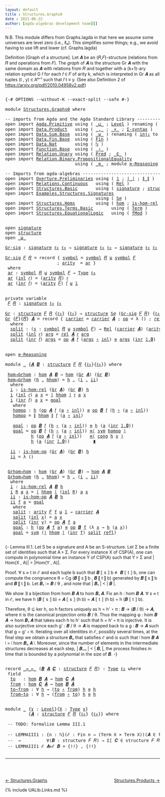 ```yaml
---
layout: default
title : Structures.Graphs0
date : 2021-06-22
author: [agda-algebras development team][]
---
```


N.B. This module differs from Graphs.lagda in that here we assume some universes are level zero (i.e., ℓ₀). This simplifies some things; e.g., we avoid having to use lift and lower (cf. Graphs.lagda)

Definition [Graph of a structure]. Let 𝑨 be an (𝑅,𝐹)-structure (relations from 𝑅 and operations from 𝐹).
The *graph* of 𝑨 is the structure Gr 𝑨 with the same domain as 𝑨 with relations from 𝑅 and together with a (k+1)-ary relation symbol G 𝑓 for each 𝑓 ∈ 𝐹 of arity k, which is interpreted in Gr 𝑨 as all tuples (t , y) ∈ Aᵏ⁺¹ such that 𝑓 t ≡ y. (See also Definition 2 of https://arxiv.org/pdf/2010.04958v2.pdf)


<pre class="Agda">

<a id="743" class="Symbol">{-#</a> <a id="747" class="Keyword">OPTIONS</a> <a id="755" class="Pragma">--without-K</a> <a id="767" class="Pragma">--exact-split</a> <a id="781" class="Pragma">--safe</a> <a id="788" class="Symbol">#-}</a>

<a id="793" class="Keyword">module</a> <a id="800" href="Structures.Graphs0.html" class="Module">Structures.Graphs0</a> <a id="819" class="Keyword">where</a>

<a id="826" class="Comment">-- imports from Agda and the Agda Standard Library -------------------------------------------</a>
<a id="921" class="Keyword">open</a> <a id="926" class="Keyword">import</a> <a id="933" href="Agda.Primitive.html" class="Module">Agda.Primitive</a> <a id="948" class="Keyword">using</a> <a id="954" class="Symbol">(</a> <a id="956" href="Agda.Primitive.html#810" class="Primitive Operator">_⊔_</a> <a id="960" class="Symbol">;</a> <a id="962" href="Agda.Primitive.html#597" class="Postulate">Level</a> <a id="968" class="Symbol">)</a> <a id="970" class="Keyword">renaming</a> <a id="979" class="Symbol">(</a> <a id="981" href="Agda.Primitive.html#326" class="Primitive">Set</a> <a id="985" class="Symbol">to</a> <a id="988" class="Primitive">Type</a> <a id="993" class="Symbol">;</a> <a id="995" href="Agda.Primitive.html#764" class="Primitive">lzero</a> <a id="1001" class="Symbol">to</a> <a id="1004" class="Primitive">ℓ₀</a> <a id="1007" class="Symbol">)</a>
<a id="1009" class="Keyword">open</a> <a id="1014" class="Keyword">import</a> <a id="1021" href="Data.Product.html" class="Module">Data.Product</a>   <a id="1036" class="Keyword">using</a> <a id="1042" class="Symbol">(</a> <a id="1044" href="Agda.Builtin.Sigma.html#236" class="InductiveConstructor Operator">_,_</a> <a id="1048" class="Symbol">;</a> <a id="1050" href="Data.Product.html#1167" class="Function Operator">_×_</a> <a id="1054" class="Symbol">;</a> <a id="1056" href="Data.Product.html#916" class="Function">Σ-syntax</a> <a id="1065" class="Symbol">)</a>
<a id="1067" class="Keyword">open</a> <a id="1072" class="Keyword">import</a> <a id="1079" href="Data.Sum.Base.html" class="Module">Data.Sum.Base</a>  <a id="1094" class="Keyword">using</a> <a id="1100" class="Symbol">(</a> <a id="1102" href="Data.Sum.Base.html#734" class="Datatype Operator">_⊎_</a> <a id="1106" class="Symbol">)</a> <a id="1108" class="Keyword">renaming</a> <a id="1117" class="Symbol">(</a> <a id="1119" href="Data.Sum.Base.html#784" class="InductiveConstructor">inj₁</a> <a id="1124" class="Symbol">to</a> <a id="1127" class="InductiveConstructor">inl</a> <a id="1131" class="Symbol">;</a> <a id="1133" href="Data.Sum.Base.html#809" class="InductiveConstructor">inj₂</a> <a id="1138" class="Symbol">to</a> <a id="1141" class="InductiveConstructor">inr</a> <a id="1145" class="Symbol">)</a>
<a id="1147" class="Keyword">open</a> <a id="1152" class="Keyword">import</a> <a id="1159" href="Data.Fin.Base.html" class="Module">Data.Fin.Base</a>  <a id="1174" class="Keyword">using</a> <a id="1180" class="Symbol">(</a> <a id="1182" href="Data.Fin.Base.html#1126" class="Datatype">Fin</a> <a id="1186" class="Symbol">)</a>
<a id="1188" class="Keyword">open</a> <a id="1193" class="Keyword">import</a> <a id="1200" href="Data.Nat.html" class="Module">Data.Nat</a>       <a id="1215" class="Keyword">using</a> <a id="1221" class="Symbol">(</a> <a id="1223" href="Agda.Builtin.Nat.html#192" class="Datatype">ℕ</a> <a id="1225" class="Symbol">)</a>
<a id="1227" class="Keyword">open</a> <a id="1232" class="Keyword">import</a> <a id="1239" href="Function.Base.html" class="Module">Function.Base</a>  <a id="1254" class="Keyword">using</a> <a id="1260" class="Symbol">(</a> <a id="1262" href="Function.Base.html#1031" class="Function Operator">_∘_</a> <a id="1266" class="Symbol">)</a>
<a id="1268" class="Keyword">open</a> <a id="1273" class="Keyword">import</a> <a id="1280" href="Relation.Unary.html" class="Module">Relation.Unary</a> <a id="1295" class="Keyword">using</a> <a id="1301" class="Symbol">(</a> <a id="1303" href="Relation.Unary.html#1101" class="Function">Pred</a> <a id="1308" class="Symbol">;</a> <a id="1310" href="Relation.Unary.html#1523" class="Function Operator">_∈_</a> <a id="1314" class="Symbol">)</a>
<a id="1316" class="Keyword">open</a> <a id="1321" class="Keyword">import</a> <a id="1328" href="Relation.Binary.PropositionalEquality.html" class="Module">Relation.Binary.PropositionalEquality</a>
                           <a id="1393" class="Keyword">using</a> <a id="1399" class="Symbol">(</a> <a id="1401" href="Agda.Builtin.Equality.html#151" class="Datatype Operator">_≡_</a> <a id="1405" class="Symbol">;</a> <a id="1407" class="Keyword">module</a> <a id="1414" href="Relation.Binary.PropositionalEquality.Core.html#2708" class="Module">≡-Reasoning</a> <a id="1426" class="Symbol">;</a> <a id="1428" href="Relation.Binary.PropositionalEquality.Core.html#1130" class="Function">cong</a> <a id="1433" class="Symbol">;</a> <a id="1435" href="Relation.Binary.PropositionalEquality.Core.html#1684" class="Function">sym</a> <a id="1439" class="Symbol">;</a> <a id="1441" href="Agda.Builtin.Equality.html#208" class="InductiveConstructor">refl</a> <a id="1446" class="Symbol">)</a>

<a id="1449" class="Comment">-- Imports from agda-algebras --------------------------------------------------------------</a>
<a id="1542" class="Keyword">open</a> <a id="1547" class="Keyword">import</a> <a id="1554" href="Overture.Preliminaries.html" class="Module">Overture.Preliminaries</a> <a id="1577" class="Keyword">using</a> <a id="1583" class="Symbol">(</a> <a id="1585" href="Overture.Preliminaries.html#3470" class="Datatype">𝟙</a> <a id="1587" class="Symbol">;</a> <a id="1589" href="Overture.Preliminaries.html#4245" class="Function Operator">∣_∣</a> <a id="1593" class="Symbol">;</a> <a id="1595" href="Overture.Preliminaries.html#4283" class="Function Operator">∥_∥</a> <a id="1599" class="Symbol">)</a>
<a id="1601" class="Keyword">open</a> <a id="1606" class="Keyword">import</a> <a id="1613" href="Relations.Continuous.html" class="Module">Relations.Continuous</a>   <a id="1636" class="Keyword">using</a> <a id="1642" class="Symbol">(</a> <a id="1644" href="Relations.Continuous.html#3871" class="Function">Rel</a> <a id="1648" class="Symbol">)</a>
<a id="1650" class="Keyword">open</a> <a id="1655" class="Keyword">import</a> <a id="1662" href="Structures.Basic.html" class="Module">Structures.Basic</a>       <a id="1685" class="Keyword">using</a> <a id="1691" class="Symbol">(</a> <a id="1693" href="Structures.Basic.html#1124" class="Record">signature</a> <a id="1703" class="Symbol">;</a> <a id="1705" href="Structures.Basic.html#1458" class="Record">structure</a> <a id="1715" class="Symbol">)</a>
<a id="1717" class="Keyword">open</a> <a id="1722" class="Keyword">import</a> <a id="1729" href="Examples.Structures.Signatures.html" class="Module">Examples.Structures.Signatures</a>
                                   <a id="1795" class="Keyword">using</a> <a id="1801" class="Symbol">(</a> <a id="1803" href="Examples.Structures.Signatures.html#566" class="Function">S∅</a> <a id="1806" class="Symbol">)</a>
<a id="1808" class="Keyword">open</a> <a id="1813" class="Keyword">import</a> <a id="1820" href="Structures.Homs.html" class="Module">Structures.Homs</a>        <a id="1843" class="Keyword">using</a> <a id="1849" class="Symbol">(</a> <a id="1851" href="Structures.Homs.html#2551" class="Function">hom</a> <a id="1855" class="Symbol">;</a> <a id="1857" href="Structures.Homs.html#2135" class="Function">is-hom-rel</a> <a id="1868" class="Symbol">;</a> <a id="1870" href="Structures.Homs.html#2354" class="Function">is-hom-op</a> <a id="1880" class="Symbol">)</a>
<a id="1882" class="Keyword">open</a> <a id="1887" class="Keyword">import</a> <a id="1894" href="Structures.Terms.Basic.html" class="Module">Structures.Terms.Basic</a>       <a id="1923" class="Keyword">using</a> <a id="1929" class="Symbol">(</a> <a id="1931" href="Structures.Terms.Basic.html#443" class="Datatype">Term</a> <a id="1936" class="Symbol">)</a>
<a id="1938" class="Keyword">open</a> <a id="1943" class="Keyword">import</a> <a id="1950" href="Structures.EquationalLogic.html" class="Module">Structures.EquationalLogic</a>   <a id="1979" class="Keyword">using</a> <a id="1985" class="Symbol">(</a> <a id="1987" href="Structures.EquationalLogic.html#1490" class="Function">fMod</a> <a id="1992" class="Symbol">)</a>


<a id="1996" class="Keyword">open</a> <a id="2001" href="Structures.Basic.html#1124" class="Module">signature</a>
<a id="2011" class="Keyword">open</a> <a id="2016" href="Structures.Basic.html#1458" class="Module">structure</a>
<a id="2026" class="Keyword">open</a> <a id="2031" href="Data.Sum.Base.html#734" class="Module Operator">_⊎_</a>

<a id="Gr-sig"></a><a id="2036" href="Structures.Graphs0.html#2036" class="Function">Gr-sig</a> <a id="2043" class="Symbol">:</a> <a id="2045" href="Structures.Basic.html#1124" class="Record">signature</a> <a id="2055" href="Structures.Graphs0.html#1004" class="Primitive">ℓ₀</a> <a id="2058" href="Structures.Graphs0.html#1004" class="Primitive">ℓ₀</a> <a id="2061" class="Symbol">→</a> <a id="2063" href="Structures.Basic.html#1124" class="Record">signature</a> <a id="2073" href="Structures.Graphs0.html#1004" class="Primitive">ℓ₀</a> <a id="2076" href="Structures.Graphs0.html#1004" class="Primitive">ℓ₀</a> <a id="2079" class="Symbol">→</a> <a id="2081" href="Structures.Basic.html#1124" class="Record">signature</a> <a id="2091" href="Structures.Graphs0.html#1004" class="Primitive">ℓ₀</a> <a id="2094" href="Structures.Graphs0.html#1004" class="Primitive">ℓ₀</a>

<a id="2098" href="Structures.Graphs0.html#2036" class="Function">Gr-sig</a> <a id="2105" href="Structures.Graphs0.html#2105" class="Bound">𝐹</a> <a id="2107" href="Structures.Graphs0.html#2107" class="Bound">𝑅</a> <a id="2109" class="Symbol">=</a> <a id="2111" class="Keyword">record</a> <a id="2118" class="Symbol">{</a> <a id="2120" href="Structures.Basic.html#1185" class="Field">symbol</a> <a id="2127" class="Symbol">=</a> <a id="2129" href="Structures.Basic.html#1185" class="Field">symbol</a> <a id="2136" href="Structures.Graphs0.html#2107" class="Bound">𝑅</a> <a id="2138" href="Data.Sum.Base.html#734" class="Datatype Operator">⊎</a> <a id="2140" href="Structures.Basic.html#1185" class="Field">symbol</a> <a id="2147" href="Structures.Graphs0.html#2105" class="Bound">𝐹</a>
                    <a id="2169" class="Symbol">;</a> <a id="2171" href="Structures.Basic.html#1203" class="Field">arity</a>  <a id="2178" class="Symbol">=</a> <a id="2180" href="Structures.Graphs0.html#2193" class="Function">ar</a> <a id="2183" class="Symbol">}</a>
 <a id="2186" class="Keyword">where</a>
 <a id="2193" href="Structures.Graphs0.html#2193" class="Function">ar</a> <a id="2196" class="Symbol">:</a> <a id="2198" href="Structures.Basic.html#1185" class="Field">symbol</a> <a id="2205" href="Structures.Graphs0.html#2107" class="Bound">𝑅</a> <a id="2207" href="Data.Sum.Base.html#734" class="Datatype Operator">⊎</a> <a id="2209" href="Structures.Basic.html#1185" class="Field">symbol</a> <a id="2216" href="Structures.Graphs0.html#2105" class="Bound">𝐹</a> <a id="2218" class="Symbol">→</a> <a id="2220" href="Structures.Graphs0.html#988" class="Primitive">Type</a> <a id="2225" href="Structures.Graphs0.html#1004" class="Primitive">ℓ₀</a>
 <a id="2229" href="Structures.Graphs0.html#2193" class="Function">ar</a> <a id="2232" class="Symbol">(</a><a id="2233" href="Structures.Graphs0.html#1127" class="InductiveConstructor">inl</a> <a id="2237" href="Structures.Graphs0.html#2237" class="Bound">𝑟</a><a id="2238" class="Symbol">)</a> <a id="2240" class="Symbol">=</a> <a id="2242" class="Symbol">(</a><a id="2243" href="Structures.Basic.html#1203" class="Field">arity</a> <a id="2249" href="Structures.Graphs0.html#2107" class="Bound">𝑅</a><a id="2250" class="Symbol">)</a> <a id="2252" href="Structures.Graphs0.html#2237" class="Bound">𝑟</a>
 <a id="2255" href="Structures.Graphs0.html#2193" class="Function">ar</a> <a id="2258" class="Symbol">(</a><a id="2259" href="Structures.Graphs0.html#1141" class="InductiveConstructor">inr</a> <a id="2263" href="Structures.Graphs0.html#2263" class="Bound">𝑓</a><a id="2264" class="Symbol">)</a> <a id="2266" class="Symbol">=</a> <a id="2268" class="Symbol">(</a><a id="2269" href="Structures.Basic.html#1203" class="Field">arity</a> <a id="2275" href="Structures.Graphs0.html#2105" class="Bound">𝐹</a><a id="2276" class="Symbol">)</a> <a id="2278" href="Structures.Graphs0.html#2263" class="Bound">𝑓</a> <a id="2280" href="Data.Sum.Base.html#734" class="Datatype Operator">⊎</a> <a id="2282" href="Overture.Preliminaries.html#3470" class="Datatype">𝟙</a>


<a id="2286" class="Keyword">private</a> <a id="2294" class="Keyword">variable</a>
 <a id="2304" href="Structures.Graphs0.html#2304" class="Generalizable">𝐹</a> <a id="2306" href="Structures.Graphs0.html#2306" class="Generalizable">𝑅</a> <a id="2308" class="Symbol">:</a> <a id="2310" href="Structures.Basic.html#1124" class="Record">signature</a> <a id="2320" href="Structures.Graphs0.html#1004" class="Primitive">ℓ₀</a> <a id="2323" href="Structures.Graphs0.html#1004" class="Primitive">ℓ₀</a>

<a id="Gr"></a><a id="2327" href="Structures.Graphs0.html#2327" class="Function">Gr</a> <a id="2330" class="Symbol">:</a> <a id="2332" href="Structures.Basic.html#1458" class="Record">structure</a> <a id="2342" href="Structures.Graphs0.html#2304" class="Generalizable">𝐹</a> <a id="2344" href="Structures.Graphs0.html#2306" class="Generalizable">𝑅</a> <a id="2346" class="Symbol">{</a><a id="2347" href="Structures.Graphs0.html#1004" class="Primitive">ℓ₀</a><a id="2349" class="Symbol">}</a> <a id="2351" class="Symbol">{</a><a id="2352" href="Structures.Graphs0.html#1004" class="Primitive">ℓ₀</a><a id="2354" class="Symbol">}</a> <a id="2356" class="Symbol">→</a> <a id="2358" href="Structures.Basic.html#1458" class="Record">structure</a> <a id="2368" href="Examples.Structures.Signatures.html#566" class="Function">S∅</a> <a id="2371" class="Symbol">(</a><a id="2372" href="Structures.Graphs0.html#2036" class="Function">Gr-sig</a> <a id="2379" href="Structures.Graphs0.html#2304" class="Generalizable">𝐹</a> <a id="2381" href="Structures.Graphs0.html#2306" class="Generalizable">𝑅</a><a id="2382" class="Symbol">)</a> <a id="2384" class="Symbol">{</a><a id="2385" href="Structures.Graphs0.html#1004" class="Primitive">ℓ₀</a><a id="2387" class="Symbol">}</a> <a id="2389" class="Symbol">{</a><a id="2390" href="Structures.Graphs0.html#1004" class="Primitive">ℓ₀</a><a id="2392" class="Symbol">}</a>
<a id="2394" href="Structures.Graphs0.html#2327" class="Function">Gr</a> <a id="2397" class="Symbol">{</a><a id="2398" href="Structures.Graphs0.html#2398" class="Bound">𝐹</a><a id="2399" class="Symbol">}{</a><a id="2401" href="Structures.Graphs0.html#2401" class="Bound">𝑅</a><a id="2402" class="Symbol">}</a> <a id="2404" href="Structures.Graphs0.html#2404" class="Bound">𝑨</a> <a id="2406" class="Symbol">=</a> <a id="2408" class="Keyword">record</a> <a id="2415" class="Symbol">{</a> <a id="2417" href="Structures.Basic.html#1610" class="Field">carrier</a> <a id="2425" class="Symbol">=</a> <a id="2427" href="Structures.Basic.html#1610" class="Field">carrier</a> <a id="2435" href="Structures.Graphs0.html#2404" class="Bound">𝑨</a> <a id="2437" class="Symbol">;</a> <a id="2439" href="Structures.Basic.html#1629" class="Field">op</a> <a id="2442" class="Symbol">=</a> <a id="2444" class="Symbol">λ</a> <a id="2446" class="Symbol">()</a> <a id="2449" class="Symbol">;</a> <a id="2451" href="Structures.Basic.html#1713" class="Field">rel</a> <a id="2455" class="Symbol">=</a> <a id="2457" href="Structures.Graphs0.html#2475" class="Function">split</a> <a id="2463" class="Symbol">}</a>
  <a id="2467" class="Keyword">where</a>
  <a id="2475" href="Structures.Graphs0.html#2475" class="Function">split</a> <a id="2481" class="Symbol">:</a> <a id="2483" class="Symbol">(</a><a id="2484" href="Structures.Graphs0.html#2484" class="Bound">s</a> <a id="2486" class="Symbol">:</a> <a id="2488" href="Structures.Basic.html#1185" class="Field">symbol</a> <a id="2495" href="Structures.Graphs0.html#2401" class="Bound">𝑅</a> <a id="2497" href="Data.Sum.Base.html#734" class="Datatype Operator">⊎</a> <a id="2499" href="Structures.Basic.html#1185" class="Field">symbol</a> <a id="2506" href="Structures.Graphs0.html#2398" class="Bound">𝐹</a><a id="2507" class="Symbol">)</a> <a id="2509" class="Symbol">→</a> <a id="2511" href="Relations.Continuous.html#3871" class="Function">Rel</a> <a id="2515" class="Symbol">(</a><a id="2516" href="Structures.Basic.html#1610" class="Field">carrier</a> <a id="2524" href="Structures.Graphs0.html#2404" class="Bound">𝑨</a><a id="2525" class="Symbol">)</a> <a id="2527" class="Symbol">(</a><a id="2528" href="Structures.Basic.html#1203" class="Field">arity</a> <a id="2534" class="Symbol">(</a><a id="2535" href="Structures.Graphs0.html#2036" class="Function">Gr-sig</a> <a id="2542" href="Structures.Graphs0.html#2398" class="Bound">𝐹</a> <a id="2544" href="Structures.Graphs0.html#2401" class="Bound">𝑅</a><a id="2545" class="Symbol">)</a> <a id="2547" href="Structures.Graphs0.html#2484" class="Bound">s</a><a id="2548" class="Symbol">)</a> <a id="2550" class="Symbol">{</a><a id="2551" href="Structures.Graphs0.html#1004" class="Primitive">ℓ₀</a><a id="2553" class="Symbol">}</a>
  <a id="2557" href="Structures.Graphs0.html#2475" class="Function">split</a> <a id="2563" class="Symbol">(</a><a id="2564" href="Structures.Graphs0.html#1127" class="InductiveConstructor">inl</a> <a id="2568" href="Structures.Graphs0.html#2568" class="Bound">𝑟</a><a id="2569" class="Symbol">)</a> <a id="2571" href="Structures.Graphs0.html#2571" class="Bound">arg</a> <a id="2575" class="Symbol">=</a> <a id="2577" href="Structures.Basic.html#1713" class="Field">rel</a> <a id="2581" href="Structures.Graphs0.html#2404" class="Bound">𝑨</a> <a id="2583" href="Structures.Graphs0.html#2568" class="Bound">𝑟</a> <a id="2585" href="Structures.Graphs0.html#2571" class="Bound">arg</a>
  <a id="2591" href="Structures.Graphs0.html#2475" class="Function">split</a> <a id="2597" class="Symbol">(</a><a id="2598" href="Structures.Graphs0.html#1141" class="InductiveConstructor">inr</a> <a id="2602" href="Structures.Graphs0.html#2602" class="Bound">𝑓</a><a id="2603" class="Symbol">)</a> <a id="2605" href="Structures.Graphs0.html#2605" class="Bound">args</a> <a id="2610" class="Symbol">=</a> <a id="2612" href="Structures.Basic.html#1629" class="Field">op</a> <a id="2615" href="Structures.Graphs0.html#2404" class="Bound">𝑨</a> <a id="2617" href="Structures.Graphs0.html#2602" class="Bound">𝑓</a> <a id="2619" class="Symbol">(</a><a id="2620" href="Structures.Graphs0.html#2605" class="Bound">args</a> <a id="2625" href="Function.Base.html#1031" class="Function Operator">∘</a> <a id="2627" href="Structures.Graphs0.html#1127" class="InductiveConstructor">inl</a><a id="2630" class="Symbol">)</a> <a id="2632" href="Agda.Builtin.Equality.html#151" class="Datatype Operator">≡</a> <a id="2634" href="Structures.Graphs0.html#2605" class="Bound">args</a> <a id="2639" class="Symbol">(</a><a id="2640" href="Structures.Graphs0.html#1141" class="InductiveConstructor">inr</a> <a id="2644" href="Overture.Preliminaries.html#3489" class="InductiveConstructor">𝟙.𝟎</a><a id="2647" class="Symbol">)</a>


<a id="2651" class="Keyword">open</a> <a id="2656" href="Relation.Binary.PropositionalEquality.Core.html#2708" class="Module">≡-Reasoning</a>

<a id="2669" class="Keyword">module</a> <a id="2676" href="Structures.Graphs0.html#2676" class="Module">_</a> <a id="2678" class="Symbol">{</a><a id="2679" href="Structures.Graphs0.html#2679" class="Bound">𝑨</a> <a id="2681" href="Structures.Graphs0.html#2681" class="Bound">𝑩</a> <a id="2683" class="Symbol">:</a> <a id="2685" href="Structures.Basic.html#1458" class="Record">structure</a> <a id="2695" href="Structures.Graphs0.html#2304" class="Generalizable">𝐹</a> <a id="2697" href="Structures.Graphs0.html#2306" class="Generalizable">𝑅</a> <a id="2699" class="Symbol">{</a><a id="2700" href="Structures.Graphs0.html#1004" class="Primitive">ℓ₀</a><a id="2702" class="Symbol">}{</a><a id="2704" href="Structures.Graphs0.html#1004" class="Primitive">ℓ₀</a><a id="2706" class="Symbol">}}</a> <a id="2709" class="Keyword">where</a>

 <a id="2717" href="Structures.Graphs0.html#2717" class="Function">hom→Grhom</a> <a id="2727" class="Symbol">:</a> <a id="2729" href="Structures.Homs.html#2551" class="Function">hom</a> <a id="2733" href="Structures.Graphs0.html#2679" class="Bound">𝑨</a> <a id="2735" href="Structures.Graphs0.html#2681" class="Bound">𝑩</a> <a id="2737" class="Symbol">→</a> <a id="2739" href="Structures.Homs.html#2551" class="Function">hom</a> <a id="2743" class="Symbol">(</a><a id="2744" href="Structures.Graphs0.html#2327" class="Function">Gr</a> <a id="2747" href="Structures.Graphs0.html#2679" class="Bound">𝑨</a><a id="2748" class="Symbol">)</a> <a id="2750" class="Symbol">(</a><a id="2751" href="Structures.Graphs0.html#2327" class="Function">Gr</a> <a id="2754" href="Structures.Graphs0.html#2681" class="Bound">𝑩</a><a id="2755" class="Symbol">)</a>
 <a id="2758" href="Structures.Graphs0.html#2717" class="Function">hom→Grhom</a> <a id="2768" class="Symbol">(</a><a id="2769" href="Structures.Graphs0.html#2769" class="Bound">h</a> <a id="2771" href="Agda.Builtin.Sigma.html#236" class="InductiveConstructor Operator">,</a> <a id="2773" href="Structures.Graphs0.html#2773" class="Bound">hhom</a><a id="2777" class="Symbol">)</a> <a id="2779" class="Symbol">=</a> <a id="2781" href="Structures.Graphs0.html#2769" class="Bound">h</a> <a id="2783" href="Agda.Builtin.Sigma.html#236" class="InductiveConstructor Operator">,</a> <a id="2785" class="Symbol">(</a><a id="2786" href="Structures.Graphs0.html#2804" class="Function">i</a> <a id="2788" href="Agda.Builtin.Sigma.html#236" class="InductiveConstructor Operator">,</a> <a id="2790" href="Structures.Graphs0.html#3175" class="Function">ii</a><a id="2792" class="Symbol">)</a>
  <a id="2796" class="Keyword">where</a>
  <a id="2804" href="Structures.Graphs0.html#2804" class="Function">i</a> <a id="2806" class="Symbol">:</a> <a id="2808" href="Structures.Homs.html#2135" class="Function">is-hom-rel</a> <a id="2819" class="Symbol">(</a><a id="2820" href="Structures.Graphs0.html#2327" class="Function">Gr</a> <a id="2823" href="Structures.Graphs0.html#2679" class="Bound">𝑨</a><a id="2824" class="Symbol">)</a> <a id="2826" class="Symbol">(</a><a id="2827" href="Structures.Graphs0.html#2327" class="Function">Gr</a> <a id="2830" href="Structures.Graphs0.html#2681" class="Bound">𝑩</a><a id="2831" class="Symbol">)</a> <a id="2833" href="Structures.Graphs0.html#2769" class="Bound">h</a>
  <a id="2837" href="Structures.Graphs0.html#2804" class="Function">i</a> <a id="2839" class="Symbol">(</a><a id="2840" href="Structures.Graphs0.html#1127" class="InductiveConstructor">inl</a> <a id="2844" href="Structures.Graphs0.html#2844" class="Bound">𝑟</a><a id="2845" class="Symbol">)</a> <a id="2847" href="Structures.Graphs0.html#2847" class="Bound">a</a> <a id="2849" href="Structures.Graphs0.html#2849" class="Bound">x</a> <a id="2851" class="Symbol">=</a> <a id="2853" href="Overture.Preliminaries.html#4245" class="Function Operator">∣</a> <a id="2855" href="Structures.Graphs0.html#2773" class="Bound">hhom</a> <a id="2860" href="Overture.Preliminaries.html#4245" class="Function Operator">∣</a> <a id="2862" href="Structures.Graphs0.html#2844" class="Bound">𝑟</a> <a id="2864" href="Structures.Graphs0.html#2847" class="Bound">a</a> <a id="2866" href="Structures.Graphs0.html#2849" class="Bound">x</a>
  <a id="2870" href="Structures.Graphs0.html#2804" class="Function">i</a> <a id="2872" class="Symbol">(</a><a id="2873" href="Structures.Graphs0.html#1141" class="InductiveConstructor">inr</a> <a id="2877" href="Structures.Graphs0.html#2877" class="Bound">𝑓</a><a id="2878" class="Symbol">)</a> <a id="2880" href="Structures.Graphs0.html#2880" class="Bound">a</a> <a id="2882" href="Structures.Graphs0.html#2882" class="Bound">x</a> <a id="2884" class="Symbol">=</a> <a id="2886" href="Structures.Graphs0.html#2993" class="Function">goal</a>
   <a id="2894" class="Keyword">where</a>
   <a id="2903" href="Structures.Graphs0.html#2903" class="Function">homop</a> <a id="2909" class="Symbol">:</a> <a id="2911" href="Structures.Graphs0.html#2769" class="Bound">h</a> <a id="2913" class="Symbol">(</a><a id="2914" href="Structures.Basic.html#1629" class="Field">op</a> <a id="2917" href="Structures.Graphs0.html#2679" class="Bound">𝑨</a> <a id="2919" href="Structures.Graphs0.html#2877" class="Bound">𝑓</a> <a id="2921" class="Symbol">(</a><a id="2922" href="Structures.Graphs0.html#2880" class="Bound">a</a> <a id="2924" href="Function.Base.html#1031" class="Function Operator">∘</a> <a id="2926" href="Structures.Graphs0.html#1127" class="InductiveConstructor">inl</a><a id="2929" class="Symbol">))</a> <a id="2932" href="Agda.Builtin.Equality.html#151" class="Datatype Operator">≡</a> <a id="2934" href="Structures.Basic.html#1629" class="Field">op</a> <a id="2937" href="Structures.Graphs0.html#2681" class="Bound">𝑩</a> <a id="2939" href="Structures.Graphs0.html#2877" class="Bound">𝑓</a> <a id="2941" class="Symbol">(</a><a id="2942" href="Structures.Graphs0.html#2769" class="Bound">h</a> <a id="2944" href="Function.Base.html#1031" class="Function Operator">∘</a> <a id="2946" class="Symbol">(</a><a id="2947" href="Structures.Graphs0.html#2880" class="Bound">a</a> <a id="2949" href="Function.Base.html#1031" class="Function Operator">∘</a> <a id="2951" href="Structures.Graphs0.html#1127" class="InductiveConstructor">inl</a><a id="2954" class="Symbol">))</a>
   <a id="2960" href="Structures.Graphs0.html#2903" class="Function">homop</a> <a id="2966" class="Symbol">=</a> <a id="2968" href="Overture.Preliminaries.html#4283" class="Function Operator">∥</a> <a id="2970" href="Structures.Graphs0.html#2773" class="Bound">hhom</a> <a id="2975" href="Overture.Preliminaries.html#4283" class="Function Operator">∥</a> <a id="2977" href="Structures.Graphs0.html#2877" class="Bound">𝑓</a> <a id="2979" class="Symbol">(</a><a id="2980" href="Structures.Graphs0.html#2880" class="Bound">a</a> <a id="2982" href="Function.Base.html#1031" class="Function Operator">∘</a> <a id="2984" href="Structures.Graphs0.html#1127" class="InductiveConstructor">inl</a><a id="2987" class="Symbol">)</a>

   <a id="2993" href="Structures.Graphs0.html#2993" class="Function">goal</a> <a id="2998" class="Symbol">:</a> <a id="3000" href="Structures.Basic.html#1629" class="Field">op</a> <a id="3003" href="Structures.Graphs0.html#2681" class="Bound">𝑩</a> <a id="3005" href="Structures.Graphs0.html#2877" class="Bound">𝑓</a> <a id="3007" class="Symbol">(</a><a id="3008" href="Structures.Graphs0.html#2769" class="Bound">h</a> <a id="3010" href="Function.Base.html#1031" class="Function Operator">∘</a> <a id="3012" class="Symbol">(</a><a id="3013" href="Structures.Graphs0.html#2880" class="Bound">a</a> <a id="3015" href="Function.Base.html#1031" class="Function Operator">∘</a> <a id="3017" href="Structures.Graphs0.html#1127" class="InductiveConstructor">inl</a><a id="3020" class="Symbol">))</a> <a id="3023" href="Agda.Builtin.Equality.html#151" class="Datatype Operator">≡</a> <a id="3025" href="Structures.Graphs0.html#2769" class="Bound">h</a> <a id="3027" class="Symbol">(</a><a id="3028" href="Structures.Graphs0.html#2880" class="Bound">a</a> <a id="3030" class="Symbol">(</a><a id="3031" href="Structures.Graphs0.html#1141" class="InductiveConstructor">inr</a> <a id="3035" href="Overture.Preliminaries.html#3489" class="InductiveConstructor">𝟙.𝟎</a><a id="3038" class="Symbol">))</a>
   <a id="3044" href="Structures.Graphs0.html#2993" class="Function">goal</a> <a id="3049" class="Symbol">=</a> <a id="3051" href="Structures.Basic.html#1629" class="Field">op</a> <a id="3054" href="Structures.Graphs0.html#2681" class="Bound">𝑩</a> <a id="3056" href="Structures.Graphs0.html#2877" class="Bound">𝑓</a> <a id="3058" class="Symbol">(</a><a id="3059" href="Structures.Graphs0.html#2769" class="Bound">h</a> <a id="3061" href="Function.Base.html#1031" class="Function Operator">∘</a> <a id="3063" class="Symbol">(</a><a id="3064" href="Structures.Graphs0.html#2880" class="Bound">a</a> <a id="3066" href="Function.Base.html#1031" class="Function Operator">∘</a> <a id="3068" href="Structures.Graphs0.html#1127" class="InductiveConstructor">inl</a><a id="3071" class="Symbol">))</a> <a id="3074" href="Relation.Binary.PropositionalEquality.Core.html#2923" class="Function">≡⟨</a> <a id="3077" href="Relation.Binary.PropositionalEquality.Core.html#1684" class="Function">sym</a> <a id="3081" href="Structures.Graphs0.html#2903" class="Function">homop</a> <a id="3087" href="Relation.Binary.PropositionalEquality.Core.html#2923" class="Function">⟩</a>
          <a id="3099" href="Structures.Graphs0.html#2769" class="Bound">h</a> <a id="3101" class="Symbol">(</a><a id="3102" href="Structures.Basic.html#1629" class="Field">op</a> <a id="3105" href="Structures.Graphs0.html#2679" class="Bound">𝑨</a> <a id="3107" href="Structures.Graphs0.html#2877" class="Bound">𝑓</a> <a id="3109" class="Symbol">(</a><a id="3110" href="Structures.Graphs0.html#2880" class="Bound">a</a> <a id="3112" href="Function.Base.html#1031" class="Function Operator">∘</a> <a id="3114" href="Structures.Graphs0.html#1127" class="InductiveConstructor">inl</a><a id="3117" class="Symbol">))</a>   <a id="3122" href="Relation.Binary.PropositionalEquality.Core.html#2923" class="Function">≡⟨</a> <a id="3125" href="Relation.Binary.PropositionalEquality.Core.html#1130" class="Function">cong</a> <a id="3130" href="Structures.Graphs0.html#2769" class="Bound">h</a> <a id="3132" href="Structures.Graphs0.html#2882" class="Bound">x</a> <a id="3134" href="Relation.Binary.PropositionalEquality.Core.html#2923" class="Function">⟩</a>
          <a id="3146" href="Structures.Graphs0.html#2769" class="Bound">h</a> <a id="3148" class="Symbol">(</a><a id="3149" href="Structures.Graphs0.html#2880" class="Bound">a</a> <a id="3151" class="Symbol">(</a><a id="3152" href="Structures.Graphs0.html#1141" class="InductiveConstructor">inr</a> <a id="3156" href="Overture.Preliminaries.html#3489" class="InductiveConstructor">𝟙.𝟎</a><a id="3159" class="Symbol">))</a>         <a id="3170" href="Relation.Binary.PropositionalEquality.Core.html#3105" class="Function Operator">∎</a>

  <a id="3175" href="Structures.Graphs0.html#3175" class="Function">ii</a> <a id="3178" class="Symbol">:</a> <a id="3180" href="Structures.Homs.html#2354" class="Function">is-hom-op</a> <a id="3190" class="Symbol">(</a><a id="3191" href="Structures.Graphs0.html#2327" class="Function">Gr</a> <a id="3194" href="Structures.Graphs0.html#2679" class="Bound">𝑨</a><a id="3195" class="Symbol">)</a> <a id="3197" class="Symbol">(</a><a id="3198" href="Structures.Graphs0.html#2327" class="Function">Gr</a> <a id="3201" href="Structures.Graphs0.html#2681" class="Bound">𝑩</a><a id="3202" class="Symbol">)</a> <a id="3204" href="Structures.Graphs0.html#2769" class="Bound">h</a>
  <a id="3208" href="Structures.Graphs0.html#3175" class="Function">ii</a> <a id="3211" class="Symbol">=</a> <a id="3213" class="Symbol">λ</a> <a id="3215" class="Symbol">()</a>


 <a id="3221" href="Structures.Graphs0.html#3221" class="Function">Grhom→hom</a> <a id="3231" class="Symbol">:</a> <a id="3233" href="Structures.Homs.html#2551" class="Function">hom</a> <a id="3237" class="Symbol">(</a><a id="3238" href="Structures.Graphs0.html#2327" class="Function">Gr</a> <a id="3241" href="Structures.Graphs0.html#2679" class="Bound">𝑨</a><a id="3242" class="Symbol">)</a> <a id="3244" class="Symbol">(</a><a id="3245" href="Structures.Graphs0.html#2327" class="Function">Gr</a> <a id="3248" href="Structures.Graphs0.html#2681" class="Bound">𝑩</a><a id="3249" class="Symbol">)</a> <a id="3251" class="Symbol">→</a> <a id="3253" href="Structures.Homs.html#2551" class="Function">hom</a> <a id="3257" href="Structures.Graphs0.html#2679" class="Bound">𝑨</a> <a id="3259" href="Structures.Graphs0.html#2681" class="Bound">𝑩</a>
 <a id="3262" href="Structures.Graphs0.html#3221" class="Function">Grhom→hom</a> <a id="3272" class="Symbol">(</a><a id="3273" href="Structures.Graphs0.html#3273" class="Bound">h</a> <a id="3275" href="Agda.Builtin.Sigma.html#236" class="InductiveConstructor Operator">,</a> <a id="3277" href="Structures.Graphs0.html#3277" class="Bound">hhom</a><a id="3281" class="Symbol">)</a> <a id="3283" class="Symbol">=</a> <a id="3285" href="Structures.Graphs0.html#3273" class="Bound">h</a> <a id="3287" href="Agda.Builtin.Sigma.html#236" class="InductiveConstructor Operator">,</a> <a id="3289" class="Symbol">(</a><a id="3290" href="Structures.Graphs0.html#3308" class="Function">i</a> <a id="3292" href="Agda.Builtin.Sigma.html#236" class="InductiveConstructor Operator">,</a> <a id="3294" href="Structures.Graphs0.html#3364" class="Function">ii</a><a id="3296" class="Symbol">)</a>
  <a id="3300" class="Keyword">where</a>
  <a id="3308" href="Structures.Graphs0.html#3308" class="Function">i</a> <a id="3310" class="Symbol">:</a> <a id="3312" href="Structures.Homs.html#2135" class="Function">is-hom-rel</a> <a id="3323" href="Structures.Graphs0.html#2679" class="Bound">𝑨</a> <a id="3325" href="Structures.Graphs0.html#2681" class="Bound">𝑩</a> <a id="3327" href="Structures.Graphs0.html#3273" class="Bound">h</a>
  <a id="3331" href="Structures.Graphs0.html#3308" class="Function">i</a> <a id="3333" href="Structures.Graphs0.html#3333" class="Bound">R</a> <a id="3335" href="Structures.Graphs0.html#3335" class="Bound">a</a> <a id="3337" href="Structures.Graphs0.html#3337" class="Bound">x</a> <a id="3339" class="Symbol">=</a> <a id="3341" href="Overture.Preliminaries.html#4245" class="Function Operator">∣</a> <a id="3343" href="Structures.Graphs0.html#3277" class="Bound">hhom</a> <a id="3348" href="Overture.Preliminaries.html#4245" class="Function Operator">∣</a> <a id="3350" class="Symbol">(</a><a id="3351" href="Structures.Graphs0.html#1127" class="InductiveConstructor">inl</a> <a id="3355" href="Structures.Graphs0.html#3333" class="Bound">R</a><a id="3356" class="Symbol">)</a> <a id="3358" href="Structures.Graphs0.html#3335" class="Bound">a</a> <a id="3360" href="Structures.Graphs0.html#3337" class="Bound">x</a>
  <a id="3364" href="Structures.Graphs0.html#3364" class="Function">ii</a> <a id="3367" class="Symbol">:</a> <a id="3369" href="Structures.Homs.html#2354" class="Function">is-hom-op</a> <a id="3379" href="Structures.Graphs0.html#2679" class="Bound">𝑨</a> <a id="3381" href="Structures.Graphs0.html#2681" class="Bound">𝑩</a> <a id="3383" href="Structures.Graphs0.html#3273" class="Bound">h</a>
  <a id="3387" href="Structures.Graphs0.html#3364" class="Function">ii</a> <a id="3390" href="Structures.Graphs0.html#3390" class="Bound">f</a> <a id="3392" href="Structures.Graphs0.html#3392" class="Bound">a</a> <a id="3394" class="Symbol">=</a> <a id="3396" href="Structures.Graphs0.html#3501" class="Function">goal</a>
   <a id="3404" class="Keyword">where</a>
   <a id="3413" href="Structures.Graphs0.html#3413" class="Function">split</a> <a id="3419" class="Symbol">:</a> <a id="3421" href="Structures.Basic.html#1203" class="Field">arity</a> <a id="3427" href="Structures.Graphs0.html#2695" class="Bound">𝐹</a> <a id="3429" href="Structures.Graphs0.html#3390" class="Bound">f</a> <a id="3431" href="Data.Sum.Base.html#734" class="Datatype Operator">⊎</a> <a id="3433" href="Overture.Preliminaries.html#3470" class="Datatype">𝟙</a> <a id="3435" class="Symbol">→</a> <a id="3437" href="Structures.Basic.html#1610" class="Field">carrier</a> <a id="3445" href="Structures.Graphs0.html#2679" class="Bound">𝑨</a>
   <a id="3450" href="Structures.Graphs0.html#3413" class="Function">split</a> <a id="3456" class="Symbol">(</a><a id="3457" href="Structures.Graphs0.html#1127" class="InductiveConstructor">inl</a> <a id="3461" href="Structures.Graphs0.html#3461" class="Bound">x</a><a id="3462" class="Symbol">)</a> <a id="3464" class="Symbol">=</a> <a id="3466" href="Structures.Graphs0.html#3392" class="Bound">a</a> <a id="3468" href="Structures.Graphs0.html#3461" class="Bound">x</a>
   <a id="3473" href="Structures.Graphs0.html#3413" class="Function">split</a> <a id="3479" class="Symbol">(</a><a id="3480" href="Structures.Graphs0.html#1141" class="InductiveConstructor">inr</a> <a id="3484" href="Structures.Graphs0.html#3484" class="Bound">y</a><a id="3485" class="Symbol">)</a> <a id="3487" class="Symbol">=</a> <a id="3489" href="Structures.Basic.html#1629" class="Field">op</a> <a id="3492" href="Structures.Graphs0.html#2679" class="Bound">𝑨</a> <a id="3494" href="Structures.Graphs0.html#3390" class="Bound">f</a> <a id="3496" href="Structures.Graphs0.html#3392" class="Bound">a</a>
   <a id="3501" href="Structures.Graphs0.html#3501" class="Function">goal</a> <a id="3506" class="Symbol">:</a> <a id="3508" href="Structures.Graphs0.html#3273" class="Bound">h</a> <a id="3510" class="Symbol">(</a><a id="3511" href="Structures.Basic.html#1629" class="Field">op</a> <a id="3514" href="Structures.Graphs0.html#2679" class="Bound">𝑨</a> <a id="3516" href="Structures.Graphs0.html#3390" class="Bound">f</a> <a id="3518" href="Structures.Graphs0.html#3392" class="Bound">a</a><a id="3519" class="Symbol">)</a> <a id="3521" href="Agda.Builtin.Equality.html#151" class="Datatype Operator">≡</a> <a id="3523" href="Structures.Basic.html#1629" class="Field">op</a> <a id="3526" href="Structures.Graphs0.html#2681" class="Bound">𝑩</a> <a id="3528" href="Structures.Graphs0.html#3390" class="Bound">f</a> <a id="3530" class="Symbol">(λ</a> <a id="3533" href="Structures.Graphs0.html#3533" class="Bound">x</a> <a id="3535" class="Symbol">→</a> <a id="3537" href="Structures.Graphs0.html#3273" class="Bound">h</a> <a id="3539" class="Symbol">(</a><a id="3540" href="Structures.Graphs0.html#3392" class="Bound">a</a> <a id="3542" href="Structures.Graphs0.html#3533" class="Bound">x</a><a id="3543" class="Symbol">))</a>
   <a id="3549" href="Structures.Graphs0.html#3501" class="Function">goal</a> <a id="3554" class="Symbol">=</a> <a id="3556" href="Relation.Binary.PropositionalEquality.Core.html#1684" class="Function">sym</a> <a id="3560" class="Symbol">(</a><a id="3561" href="Overture.Preliminaries.html#4245" class="Function Operator">∣</a> <a id="3563" href="Structures.Graphs0.html#3277" class="Bound">hhom</a> <a id="3568" href="Overture.Preliminaries.html#4245" class="Function Operator">∣</a> <a id="3570" class="Symbol">(</a><a id="3571" href="Structures.Graphs0.html#1141" class="InductiveConstructor">inr</a> <a id="3575" href="Structures.Graphs0.html#3390" class="Bound">f</a><a id="3576" class="Symbol">)</a> <a id="3578" href="Structures.Graphs0.html#3413" class="Function">split</a> <a id="3584" href="Agda.Builtin.Equality.html#208" class="InductiveConstructor">refl</a><a id="3588" class="Symbol">)</a>

</pre>

{- Lemma III.1. Let S be a signature and A be an S-structure.
Let Σ be a finite set of identities such that A ⊧ Σ. For every
instance X of CSP(A), one can compute in polynomial time an
instance Y of CSP(A) such that Y ⊧ Σ and | Hom(X , A)| = |Hom(Y , A)|.

Proof. ∀ s ≈ t in ℰ and each tuple b such that 𝑩 ⟦ s ⟧ b ≢ 𝑩 ⟦ t ⟧ b, one can compute
the congruence θ = Cg (𝑩 ⟦ s ⟧ b , 𝑩 ⟦ t ⟧ b) generated by 𝑩 ⟦ s ⟧ b and 𝑩 ⟦ t ⟧ b.
Let 𝑩₁ := 𝑩 / θ , and note that | 𝑩₁ | < | 𝑩 |.

We show ∃ a bijection from hom 𝑩 𝑨 to hom 𝑩₁ 𝑨.
Fix an h : hom 𝑩 𝑨.
∀ s ≈ t in ℰ, we have h (𝑩 ⟦ s ⟧ b) = 𝑨 ⟦ s ⟧ (h b) = 𝑨 ⟦ t ⟧ (h b) = h (𝑩 ⟦ t ⟧ b).

Therefore, θ ⊆ ker h, so h factors uniquely as h = h' ∘ π : 𝑩 → (𝑩 / θ) → 𝑨,
where π is the canonical projection onto 𝑩 / θ.
Thus the mapping φ : hom 𝑩 𝑨 → hom 𝑩₁ 𝑨 that takes each h to h' such that h = h' ∘ π
is injective.  It is also surjective since each g' : 𝑩 / θ → 𝑨 is mapped back to
a g : 𝑩 → 𝑨 such that g = g' ∘ π. Iterating over all identities in ℰ, possibly
several times, at the final step we obtain a structure 𝑩ₙ that satisfies ℰ
and is such that ∣ hom 𝑩 𝑨 ∣ = ∣ hom 𝑩ₙ 𝑨 ∣. Moreover, since the number of elements
in the intermediate structures decreases at each step, | 𝑩ᵢ₊₁ | < | 𝑩ᵢ |, the process
finishes in time that is bounded by a polynomial in the size of 𝑩.
-}


<pre class="Agda">

<a id="4934" class="Keyword">record</a> <a id="_⇛_⇚_"></a><a id="4941" href="Structures.Graphs0.html#4941" class="Record Operator">_⇛_⇚_</a> <a id="4947" class="Symbol">(</a><a id="4948" href="Structures.Graphs0.html#4948" class="Bound">𝑩</a> <a id="4950" href="Structures.Graphs0.html#4950" class="Bound">𝑨</a> <a id="4952" href="Structures.Graphs0.html#4952" class="Bound">𝑪</a> <a id="4954" class="Symbol">:</a> <a id="4956" href="Structures.Basic.html#1458" class="Record">structure</a> <a id="4966" href="Structures.Graphs0.html#2304" class="Generalizable">𝐹</a> <a id="4968" href="Structures.Graphs0.html#2306" class="Generalizable">𝑅</a><a id="4969" class="Symbol">)</a> <a id="4971" class="Symbol">:</a> <a id="4973" href="Structures.Graphs0.html#988" class="Primitive">Type</a> <a id="4978" href="Structures.Graphs0.html#1004" class="Primitive">ℓ₀</a> <a id="4981" class="Keyword">where</a>
 <a id="4988" class="Keyword">field</a>
  <a id="_⇛_⇚_.to"></a><a id="4996" href="Structures.Graphs0.html#4996" class="Field">to</a>   <a id="5001" class="Symbol">:</a> <a id="5003" href="Structures.Homs.html#2551" class="Function">hom</a> <a id="5007" href="Structures.Graphs0.html#4948" class="Bound">𝑩</a> <a id="5009" href="Structures.Graphs0.html#4950" class="Bound">𝑨</a> <a id="5011" class="Symbol">→</a> <a id="5013" href="Structures.Homs.html#2551" class="Function">hom</a> <a id="5017" href="Structures.Graphs0.html#4952" class="Bound">𝑪</a> <a id="5019" href="Structures.Graphs0.html#4950" class="Bound">𝑨</a>
  <a id="_⇛_⇚_.from"></a><a id="5023" href="Structures.Graphs0.html#5023" class="Field">from</a> <a id="5028" class="Symbol">:</a> <a id="5030" href="Structures.Homs.html#2551" class="Function">hom</a> <a id="5034" href="Structures.Graphs0.html#4952" class="Bound">𝑪</a> <a id="5036" href="Structures.Graphs0.html#4950" class="Bound">𝑨</a> <a id="5038" class="Symbol">→</a> <a id="5040" href="Structures.Homs.html#2551" class="Function">hom</a> <a id="5044" href="Structures.Graphs0.html#4948" class="Bound">𝑩</a> <a id="5046" href="Structures.Graphs0.html#4950" class="Bound">𝑨</a>
  <a id="_⇛_⇚_.to∼from"></a><a id="5050" href="Structures.Graphs0.html#5050" class="Field">to∼from</a> <a id="5058" class="Symbol">:</a> <a id="5060" class="Symbol">∀</a> <a id="5062" href="Structures.Graphs0.html#5062" class="Bound">h</a> <a id="5064" class="Symbol">→</a> <a id="5066" class="Symbol">(</a><a id="5067" href="Structures.Graphs0.html#4996" class="Field">to</a> <a id="5070" href="Function.Base.html#1031" class="Function Operator">∘</a> <a id="5072" href="Structures.Graphs0.html#5023" class="Field">from</a><a id="5076" class="Symbol">)</a> <a id="5078" href="Structures.Graphs0.html#5062" class="Bound">h</a> <a id="5080" href="Agda.Builtin.Equality.html#151" class="Datatype Operator">≡</a> <a id="5082" href="Structures.Graphs0.html#5062" class="Bound">h</a>
  <a id="_⇛_⇚_.from∼to"></a><a id="5086" href="Structures.Graphs0.html#5086" class="Field">from∼to</a> <a id="5094" class="Symbol">:</a> <a id="5096" class="Symbol">∀</a> <a id="5098" href="Structures.Graphs0.html#5098" class="Bound">h</a> <a id="5100" class="Symbol">→</a> <a id="5102" class="Symbol">(</a><a id="5103" href="Structures.Graphs0.html#5023" class="Field">from</a> <a id="5108" href="Function.Base.html#1031" class="Function Operator">∘</a> <a id="5110" href="Structures.Graphs0.html#4996" class="Field">to</a><a id="5112" class="Symbol">)</a> <a id="5114" href="Structures.Graphs0.html#5098" class="Bound">h</a> <a id="5116" href="Agda.Builtin.Equality.html#151" class="Datatype Operator">≡</a> <a id="5118" href="Structures.Graphs0.html#5098" class="Bound">h</a>


<a id="5122" class="Keyword">module</a> <a id="5129" href="Structures.Graphs0.html#5129" class="Module">_</a> <a id="5131" class="Symbol">{</a><a id="5132" href="Structures.Graphs0.html#5132" class="Bound">χ</a> <a id="5134" class="Symbol">:</a> <a id="5136" href="Agda.Primitive.html#597" class="Postulate">Level</a><a id="5141" class="Symbol">}{</a><a id="5143" href="Structures.Graphs0.html#5143" class="Bound">X</a> <a id="5145" class="Symbol">:</a> <a id="5147" href="Structures.Graphs0.html#988" class="Primitive">Type</a> <a id="5152" href="Structures.Graphs0.html#5132" class="Bound">χ</a><a id="5153" class="Symbol">}</a>
         <a id="5164" class="Symbol">{</a><a id="5165" href="Structures.Graphs0.html#5165" class="Bound">𝑨</a> <a id="5167" class="Symbol">:</a> <a id="5169" href="Structures.Basic.html#1458" class="Record">structure</a> <a id="5179" href="Structures.Graphs0.html#2304" class="Generalizable">𝐹</a> <a id="5181" href="Structures.Graphs0.html#2306" class="Generalizable">𝑅</a> <a id="5183" class="Symbol">{</a><a id="5184" href="Structures.Graphs0.html#1004" class="Primitive">ℓ₀</a><a id="5186" class="Symbol">}</a> <a id="5188" class="Symbol">{</a><a id="5189" href="Structures.Graphs0.html#1004" class="Primitive">ℓ₀</a><a id="5191" class="Symbol">}}</a> <a id="5194" class="Keyword">where</a>

 <a id="5202" class="Comment">-- TODO: formalize Lemma III.1</a>

 <a id="5235" class="Comment">-- LEMMAIII1 : {n : ℕ}(ℰ : Fin n → (Term X × Term X))(𝑨 ∈ fMod ℰ)</a>
 <a id="5302" class="Comment">--  →          ∀(𝑩 : structure 𝐹 𝑅) → Σ[ 𝑪 ∈ structure 𝐹 𝑅 ] (𝑪 ∈ fMod ℰ × (𝑩 ⇛ 𝑨 ⇚ 𝑪))</a>
 <a id="5391" class="Comment">-- LEMMAIII1 ℰ 𝑨⊧ℰ 𝑩 = {!!} , {!!}</a>

</pre>


--------------------------------

<br>
<br>

[← Structures.Graphs](Structures.Graphs.html)
<span style="float:right;">[Structures.Products →](Structures.Products.html)</span>

{% include UALib.Links.md %}

[agda-algebras development team]: https://github.com/ualib/agda-algebras#the-agda-algebras-development-team






